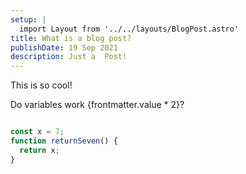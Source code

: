 ```yaml
---
setup: |
  import Layout from '../../layouts/BlogPost.astro'
title: What is a blog post?
publishDate: 19 Sep 2021
description: Just a  Post!
---
```



This is so cool!

Do variables work {frontmatter.value * 2}?

```javascript

const x = 7;
function returnSeven() {
  return x;
}

```
